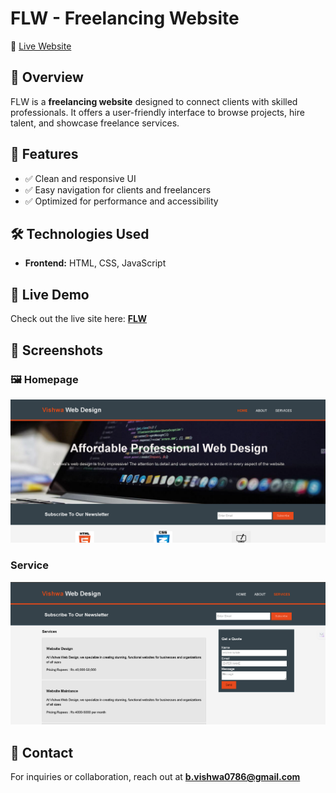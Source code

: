 # FLW - Freelancing Website  
🔗 [Live Website](https://victorvishwa.github.io/FLW/)

## 📌 Overview  
FLW is a **freelancing website** designed to connect clients with skilled professionals. It offers a user-friendly interface to browse projects, hire talent, and showcase freelance services.

## 🎯 Features  
- ✅ Clean and responsive UI  
- ✅ Easy navigation for clients and freelancers  
- ✅ Optimized for performance and accessibility  

## 🛠️ Technologies Used  
- **Frontend:** HTML, CSS, JavaScript  

## 🚀 Live Demo  
Check out the live site here: **[FLW](https://victorvishwa.github.io/FLW/)**  

## 📸 Screenshots  

### 🖼️ Homepage  
![Homepage](https://github.com/victorvishwa/FLW/blob/main/Screenshot%202025-03-22%20113345.png)

### Service 
![service](https://github.com/victorvishwa/FLW/blob/main/Screenshot%202025-03-22%20113402.png)
 



## 📩 Contact  
For inquiries or collaboration, reach out at **b.vishwa0786@gmail.com**
